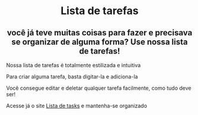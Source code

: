 <h1 align="center">Lista de tarefas</h1>
<h2 align="center">você já teve muitas coisas para fazer e precisava se organizar de alguma forma? Use nossa lista de tarefas!</h2>
<p>Nossa lista de tarefas é totalmente estilizada e intuitiva</p>
<p>Para criar alguma tarefa, basta digitar-la e adiciona-la</p>
<p>Você consegue editar e deletar qualquer tarefa facilmente, como tudo deve ser!</p>


<p>Acesse já o site <a href="https://listadetasks.vercel.app" target="_blank">Lista de tasks</a> e mantenha-se organizado</p>

